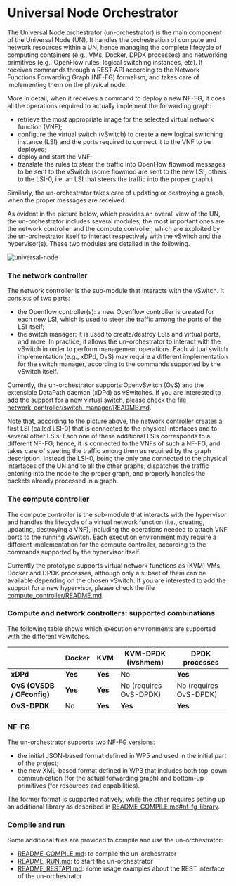 # Universal Node Orchestrator

The Universal Node orchestrator (un-orchestrator) is the main component of the 
Universal Node (UN). It handles the orchestration of compute and network
resources within a UN, hence managing the complete lifecycle of computing
containers (e.g., VMs, Docker, DPDK processes) and networking primitives 
(e.g., OpenFlow rules, logical switching instances, etc).
It receives commands through a REST API according to the Network Functions 
Forwarding Graph (NF-FG) formalism, and takes care of implementing them on 
the physical node. 

More in detail, when it receives a command to deploy a new NF-FG, it does all
the operations required to actually implement the forwarding graph: 

  * retrieve the most appropriate image for the selected virtual network
    function (VNF);
  * configure the virtual switch (vSwitch) to create a new logical switching 
    instance (LSI) and the ports required to connect it to the VNF to be deployed;
  * deploy and start the VNF;
  * translate the rules to steer the traffic into OpenFlow flowmod messages 
    to be sent to the vSwitch (some flowmod are sent to the new LSI, others 
    to the LSI-0, i.e. an LSI that steers the traffic into the proper graph.)

Similarly, the un-orchestrator takes care of updating or destroying a graph,
when the proper messages are received.

As evident in the picture below, which provides an overall view of the UN, the
un-orchestrator includes several modules; the most important ones are the network
controller and the compute controller, which are exploited by the un-orchestrator itself to interact
respectively with the vSwitch and the hypervisor(s). These two modules are detailed in
the following.

![universal-node](https://raw.githubusercontent.com/netgroup-polito/un-orchestrator/master/images/universal-node.png)


### The network controller

The network controller is the sub-module that interacts with the vSwitch.
It consists of two parts:

  * the Openflow controller(s): a new Openflow controller is created for each
    new LSI, which is used to steer the traffic among the ports of the LSI
    itself;
  * the switch manager: it is used to create/destroy LSIs and virtual ports,
    and more. In practice, it allows the un-orchestrator to
    interact with the vSwitch in order to perform management operations. Each
    virtual switch implementation (e.g., xDPd, OvS) may require a different
    implementation for the switch manager, according to the commands
    supported by the vSwitch itself.

Currently, the un-orchestrator supports OpenvSwitch (OvS) and the extensible DataPath daemon
(xDPd) as vSwitches.
If you are interested to add the support for a new virtual switch, please 
check the file [network_controller/switch_manager/README.md](network_controller/switch_manager/README.md).

Note that, according to the picture above, the network controller creates a first
LSI (called LSI-0) that is connected to the physical interfaces and to several other
LSIs. Each one of these additional LSIs corresponds to a different NF-FG; hence, it is
connected to the VNFs of such a NF-FG, and takes care of steering the traffic among
them as required by the graph description. Instead the LSI-0, being the only one connected
to the physical interfaces of the UN and to all the other graphs, dispatches the
traffic entering into the node to the proper graph, and properly handles the packets
already processed in a graph.

### The compute controller

The compute controller is the sub-module that interacts with the hypervisor
and handles the lifecycle of a virtual network function (i.e., creating,
updating, destroying a VNF), including the operations needed to attach
VNF ports to the running vSwitch. Each execution environment may require a different 
implementation for the compute controller, according to the commands supported by the hypervisor itself.

Currently the prototype supports virtual network functions as (KVM) VMs, Docker and DPDK 
processes, although only a subset of them can be available depending on 
the chosen vSwitch. If you are interested to add the support for a new 
hypervisor, please check the file [compute_controller/README.md](compute_controller/README.md).

### Compute and network controllers: supported combinations

The following table shows which execution environments
are supported with the different vSwitches.

|                            |   Docker     |    KVM  |   KVM-DPDK (ivshmem)   |     DPDK processes     |
|----------------------------|--------------|---------|------------------------|------------------------|
| **xDPd**                   |    **Yes**   | **Yes** |          No            |         **Yes**        |
| **OvS (OVSDB / OFconfig)** |    **Yes**   | **Yes** | No (requires OvS-DPDK) | No (requires OvS-DPDK) |
| **OvS-DPDK**               |      No      | **Yes** |        **Yes**         |         **Yes**        |


### NF-FG

The un-orchestrator supports two NF-FG versions:

  * the initial JSON-based format defined in WP5 and used in the initial
    part of the project;
  * the new XML-based format defined in WP3 that includes both top-down
    communication (for the actual forwarding graph) and bottom-up primitives
    (for resources and capabilities).

The former format is supported natively, while the other requires setting
up an additional library as described in [README_COMPILE.md#nf-fg-library](README_COMPILE.md#nf-fg-library).


### Compile and run

Some additional files are provided to compile and use the un-orchestrator:

  * [README_COMPILE.md](README_COMPILE.md): to compile the un-orchestrator
  * [README_RUN.md](README_RUN.md): to start the un-orchestrator
  * [README_RESTAPI.md](README_RESTAPI.md): some usage examples about the REST interface of
    the un-orchestrator
